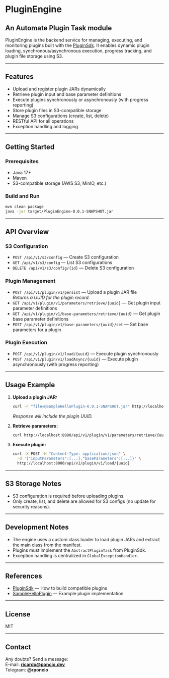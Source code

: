 # PluginEngine

## An Automate Plugin Task module

PluginEngine is the backend service for managing, executing, and monitoring plugins built with the [PluginSdk](../PluginSdk/README.md). It enables dynamic plugin loading, synchronous/asynchronous execution, progress tracking, and plugin file storage using S3.

---

## Features

- Upload and register plugin JARs dynamically
- Retrieve plugin input and base parameter definitions
- Execute plugins synchronously or asynchronously (with progress reporting)
- Store plugin files in S3-compatible storage
- Manage S3 configurations (create, list, delete)
- RESTful API for all operations
- Exception handling and logging

---

## Getting Started

### Prerequisites

- Java 17+
- Maven
- S3-compatible storage (AWS S3, MinIO, etc.)

### Build and Run

```sh
mvn clean package
java -jar target/PluginEngine-0.0.1-SNAPSHOT.jar
```

---

## API Overview

### S3 Configuration

- `POST /api/v1/s3/config` — Create S3 configuration
- `GET /api/v1/s3/config` — List S3 configurations
- `DELETE /api/v1/s3/config/{id}` — Delete S3 configuration

### Plugin Management

- `POST /api/v1/plugin/v1/persist` — Upload a plugin JAR file  
  _Returns a UUID for the plugin record._
- `GET /api/v1/plugin/v1/parameters/retrieve/{uuid}` — Get plugin input parameter definitions
- `GET /api/v1/plugin/v1/base-parameters/retrieve/{uuid}` — Get plugin base parameter definitions
- `POST /api/v1/plugin/v1/base-parameters/{uuid}/set` — Set base parameters for a plugin

### Plugin Execution

- `POST /api/v1/plugin/v1/load/{uuid}` — Execute plugin synchronously
- `POST /api/v1/plugin/v1/loadAsync/{uuid}` — Execute plugin asynchronously (with progress reporting)

---

## Usage Example

1. **Upload a plugin JAR:**
   ```sh
   curl -F "file=@SampleHelloPlugin-0.0.1-SNAPSHOT.jar" http://localhost:8080/api/v1/plugin/v1/persist
   ```
   _Response will include the plugin UUID._

2. **Retrieve parameters:**
   ```sh
   curl http://localhost:8080/api/v1/plugin/v1/parameters/retrieve/{uuid}
   ```

3. **Execute plugin:**
   ```sh
   curl -X POST -H "Content-Type: application/json" \
     -d '{"inputParameters":[...],"baseParameters":[...]}' \
     http://localhost:8080/api/v1/plugin/v1/load/{uuid}
   ```

---

## S3 Storage Notes

- S3 configuration is required before uploading plugins.
- Only create, list, and delete are allowed for S3 configs (no update for security reasons).

---

## Development Notes

- The engine uses a custom class loader to load plugin JARs and extract the main class from the manifest.
- Plugins must implement the `AbstractPluginTask` from PluginSdk.
- Exception handling is centralized in `GlobalExceptionHandler`.

---

## References

- [PluginSdk](../PluginSdk/README.md) — How to build compatible plugins
- [SampleHelloPlugin](../SampleHelloPlugin/README.md) — Example plugin implementation

---

## License

MIT

---

## Contact

Any doubts? Send a message:  
E-mail: **ricardo@poncio.dev**  
Telegram: **@rponcio**
